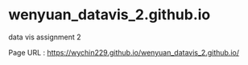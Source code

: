 # wenyuan_datavis_2.github.io
 data vis assignment 2
 
Page URL : https://wychin229.github.io/wenyuan_datavis_2.github.io/ 

